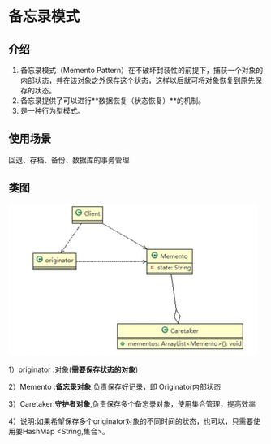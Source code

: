 # 备忘录模式

## 介绍

1. 备忘录模式（Memento Pattern）在不破坏封装性的前提下，捕获一个对象的内部状态，并在该对象之外保存这个状态，这样以后就可将对象恢复到原先保存的状态。
2. 备忘录提供了可以进行**数据恢复（状态恢复）**的机制。
3. 是一种行为型模式。

## 使用场景

回退、存档、备份、数据库的事务管理





## 类图

![image-20201123170049466](imgs/备忘录模式/image-20201123170049466.png)



1）originator :对象(**需要保存状态的对象**)

2）Memento :**备忘录对象**,负责保存好记录，即 Originator内部状态

3）Caretaker:**守护者对象**,负责保存多个备忘录对象，使用集合管理，提高效率

4）说明:如果希望保存多个originator对象的不同时间的状态，也可以，只需要使用要HashMap <String,集合>。

